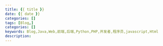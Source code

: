 ```yaml
---
title: {{ title }}
date: {{ date }}
categories: []
tags: [Blog,]
categories: []
keywords: Blog,Java,Web,前端,后端,Python,PHP,开发者,程序员,javascript,Html,maven,gitHub,学习分享,编程
description:
---
```


<!-- more -->